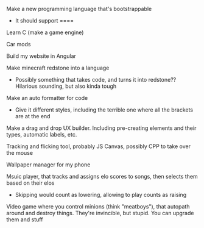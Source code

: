 Make a new programming language that's bootstrappable
 
- It should support ====

Learn C (make a game engine)

Car mods

Build my website in Angular

Make minecraft redstone into a language

- Possibly something that takes code, and turns it into redstone?? Hilarious sounding, but also kinda tough

Make an auto formatter for code

- Give it different styles, including the terrible one where all the brackets are at the end

Make a drag and drop UX builder. Including pre-creating elements and their types, automatic labels, etc.

Tracking and flicking tool, probably JS Canvas, possibly CPP to take over the mouse

Wallpaper manager for my phone

Msuic player, that tracks and assigns elo scores to songs, then selects them based on their elos
* Skipping would count as lowering, allowing to play counts as raising

Video game where you control minions (think "meatboys"), that autopath around and destroy things. They're invincible, but stupid. You can upgrade them and stuff
